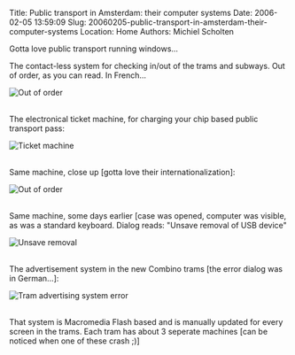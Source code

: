 Title: Public transport in Amsterdam: their computer systems
Date: 2006-02-05 13:59:09
Slug: 20060205-public-transport-in-amsterdam-their-computer-systems
Location: Home
Authors: Michiel Scholten

<p>Gotta love public transport running windows...</p>

<p>The contact-less system for checking in/out of the trams and subways. Out of order, as you can read. In French...</p>
<div class="content-image"><div><img src="/~mbscholt/images/content/pt_weird_stuff/out_of_order.jpg" alt="Out of order" title="Out of order" /></div></div>
<br style="clear: both;" />

<p>The electronical ticket machine, for charging your chip based public transport pass:</p>
<div class="content-image"><div><img src="/~mbscholt/images/content/pt_weird_stuff/ticket_machine.jpg" alt="Ticket machine" title="Ticket machine" /></div></div>
<br style="clear: both;" />

<p>Same machine, close up [gotta love their internationalization]:</p>
<div class="content-image"><div><img src="/~mbscholt/images/content/pt_weird_stuff/ticket_machine_out_of_order.jpg" alt="Out of order" title="Out of order" /></div></div>
<br style="clear: both;" />

<p>Same machine, some days earlier [case was opened, computer was visible, as was a standard keyboard. Dialog reads: "Unsave removal of USB device"</p>
<div class="content-image"><div><img src="/~mbscholt/images/content/pt_weird_stuff/unsave_removal.jpg" alt="Unsave removal" title="Unsave removal" /></div></div>
<br style="clear: both;" />

<p>The advertisement system in the new Combino trams [the error dialog was in German...]:</p>
<div class="content-image"><div><img src="/~mbscholt/images/content/pt_weird_stuff/tram_advertising_error.jpg" alt="Tram advertising system error" title="Tram advertising system error" /></div></div>
<br style="clear: both;" />
<p>That system is Macromedia Flash based and is manually updated for every screen in the trams. Each tram has about 3 seperate machines [can be noticed when one of these crash ;)]</p>